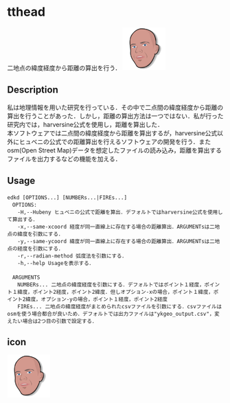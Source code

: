 # tthead
二地点の緯度経度から距離の算出を行う．
<img src="./img/tthead_icon.svg" width="100">

## Description
私は地理情報を用いた研究を行っている．その中で二点間の緯度経度から距離の算出を行うことがあった．しかし，距離の算出方法は一つではない．私が行った研究内では，harversine公式を使用し，距離を算出した．  
本ソフトウェアでは二点間の緯度経度から距離を算出するが，harversine公式以外にヒュベニの公式での距離算出を行えるソフトウェアの開発を行う．またosm(Open Street Map)データを想定したファイルの読み込み，距離を算出するファイルを出力するなどの機能を加える．

## Usage
```
edkd [OPTIONS...] [NUMBERs...|FIREs...]  
　OPTIONS:  
　　-H,--Hubeny ヒュベニの公式で距離を算出．デフォルトではharversine公式を使用して算出する．  
　　-x,--same-xcoord 経度が同一直線上に存在する場合の距離算出．ARGUMENTsは二地点の緯度を引数にする．  
　　-y,--same-ycoord 緯度が同一直線上に存在する場合の距離算出．ARGUMENTsは二地点の経度を引数にする．  
　　-r,--radian-method 弧度法を引数にする．  
　　-h,--help Usageを表示する．  
    
　ARGUMENTS   
　　NUMBERs... 二地点の緯度経度を引数にする．デフォルトではポイント１経度，ポイント１緯度，ポイント2経度，ポイント2緯度．但しオプション-xの場合，ポイント１緯度，ポイント2緯度，オプション-yの場合，ポイント１経度，ポイント2経度  
　　FIREs... 二地点の緯度経度がまとめられたcsvファイルを引数にする．csvファイルはosmを使う場合都合が良いため．デフォルトでは出力ファイルは"ykgeo_output.csv"，変えたい場合は2つ目の引数で設定する．  
  ```
  
## icon
<img src="./img/tthead_icon.svg" width="100">
